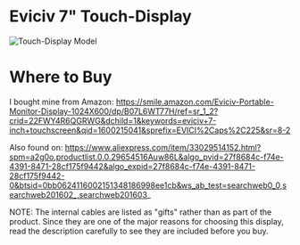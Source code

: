 # Eviciv 7" Touch-Display  
<img src="https://raw.githubusercontent.com/uChip/UGSpi-Touch-Display/master/RVICIV-7-in-Display/Eviciv7-display-model.png" alt="Touch-Display Model" >  

# Where to Buy

I bought mine from Amazon:
https://smile.amazon.com/Eviciv-Portable-Monitor-Display-1024X600/dp/B07L6WT77H/ref=sr_1_2?crid=22FWY4R6QGRWG&dchild=1&keywords=eviciv+7-inch+touchscreen&qid=1600215041&sprefix=EVICI%2Caps%2C225&sr=8-2

Also found on:
https://www.aliexpress.com/item/33029514152.html?spm=a2g0o.productlist.0.0.29654516Auw86L&algo_pvid=27f8684c-f74e-4391-8471-28cf175f9442&algo_expid=27f8684c-f74e-4391-8471-28cf175f9442-0&btsid=0bb0624116002151348186998ee1cb&ws_ab_test=searchweb0_0,searchweb201602_,searchweb201603_

NOTE: The internal cables are listed as "gifts" rather than as part of the product.  Since they are one of the major reasons for choosing this display, read the description carefully to see they are included before you buy.
